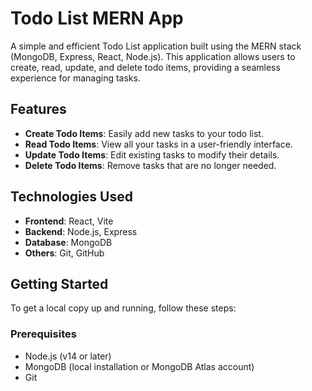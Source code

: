 # Todo List MERN App

A simple and efficient Todo List application built using the MERN stack (MongoDB, Express, React, Node.js). 
This application allows users to create, read, update, and delete todo items, providing a seamless experience for managing tasks.

## Features

- **Create Todo Items**: Easily add new tasks to your todo list.
- **Read Todo Items**: View all your tasks in a user-friendly interface.
- **Update Todo Items**: Edit existing tasks to modify their details.
- **Delete Todo Items**: Remove tasks that are no longer needed.

## Technologies Used

- **Frontend**: React, Vite
- **Backend**: Node.js, Express
- **Database**: MongoDB
- **Others**: Git, GitHub

## Getting Started

To get a local copy up and running, follow these steps:

### Prerequisites

- Node.js (v14 or later)
- MongoDB (local installation or MongoDB Atlas account)
- Git

